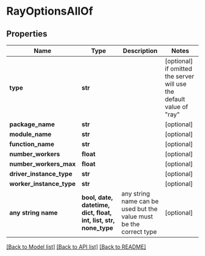 # RayOptionsAllOf


## Properties
Name | Type | Description | Notes
------------ | ------------- | ------------- | -------------
**type** | **str** |  | [optional]  if omitted the server will use the default value of "ray"
**package_name** | **str** |  | [optional] 
**module_name** | **str** |  | [optional] 
**function_name** | **str** |  | [optional] 
**number_workers** | **float** |  | [optional] 
**number_workers_max** | **float** |  | [optional] 
**driver_instance_type** | **str** |  | [optional] 
**worker_instance_type** | **str** |  | [optional] 
**any string name** | **bool, date, datetime, dict, float, int, list, str, none_type** | any string name can be used but the value must be the correct type | [optional]

[[Back to Model list]](../README.md#documentation-for-models) [[Back to API list]](../README.md#documentation-for-api-endpoints) [[Back to README]](../README.md)


